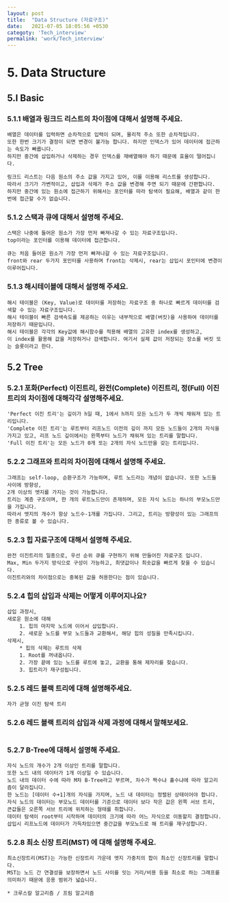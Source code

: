 ```yaml
---
layout: post
title:  "Data Structure (자료구조)"
date:   2021-07-05 18:05:56 +0530
categoty: 'Tech_interview'
permalink: 'work/Tech_interview'
---
```

# 5. Data Structure
## 5.l Basic
### 5.1.1 배열과 링크드 리스트의 차이점에 대해서 설명해 주세요.
```
배열은 데이터를 입력하면 순차적으로 입력이 되며, 물리적 주소 또한 순차적입니다. 
또한 한번 크기가 결정이 되면 변경이 불가능 합니다. 하지만 인덱스가 있어 데이터에 접근하는 속도가 빠릅니다. 
하지만 중간에 삽입하거나 삭제하는 경우 인덱스를 재배열해야 하기 때문에 효율이 떨어집니다.

링크드 리스트는 다음 원소의 주소 값을 가지고 있어, 이를 이용해 리스트를 생성합니다. 
따라서 크기가 가변적이고, 삽입과 삭제가 주소 값을 변경해 주면 되기 때문에 간편합니다.
하지만 중간에 있는 원소에 접근하기 위해서는 포인터를 따라 탐색이 필요해, 배열과 같이 한번에 접근할 수가 없습니다.
```
### 5.1.2 스택과 큐에 대해서 설명해 주세요.
```
스택은 나중에 들어온 원소가 가장 먼저 빠져나갈 수 있는 자료구조입니다.
top이라는 포인터를 이용해 데이터에 접근합니다.

큐는 처음 들어온 원소가 가장 먼저 빠져나갈 수 있는 자료구조입니다. 
front와 rear 두가지 포인터를 사용하며 front는 삭제시, rear는 삽입시 포인터에 변경이 이루어집니다.
```
### 5.1.3 해시테이블에 대해서 설명해 주세요.
```
해시 테이블은 (Key, Value)로 데이터를 저장하는 자료구조 중 하나로 빠르게 데이터를 검색할 수 있는 자료구조입니다. 
해시 테이블이 빠른 검색속도를 제공하는 이유는 내부적으로 배열(버킷)을 사용하여 데이터를 저장하기 때문입니다.
해시 테이블은 각각의 Key값에 해시함수를 적용해 배열의 고유한 index를 생성하고, 
이 index를 활용해 값을 저장하거나 검색합니다. 여기서 실제 값이 저장되는 장소를 버킷 또는 슬롯이라고 한다.
```
## 5.2 Tree
### 5.2.1 포화(Perfect) 이진트리, 완전(Complete) 이진트리, 정(Full) 이진트리의 차이점에 대해각각 설명해주세요.
```
'Perfect 이진 트리'는 깊이가 h일 때, 1에서 h까지 모든 노드가 두 개씩 채워져 있는 트리입니다.
'Complete 이진 트리'는 루트부터 리프노드 이전의 깊이 까지 모든 노드들이 2개의 자식을 가지고 있고, 리프 노드 깊이에서는 왼쪽부터 노드가 채워져 있는 트리를 말합니다.
'Full 이진 트리'는 모든 노드가 0개 또는 2개의 자식 노드만을 갖는 트리입니다.
```
### 5.2.2 그래프와 트리의 차이점에 대해서 설명해 주세요.
```
그래프는 self-loop, 순환구조가 가능하며, 루트 노드라는 개념이 없습니다. 또한 노드들 사이에 방향성, 
2개 이상의 엣지를 가지는 것이 가능합니다.
트리는 계층 구조이며, 한 개의 루트노드만이 존재하며, 모든 자식 노드는 하나의 부모노드만을 가집니다. 
따라서 엣지의 개수가 항상 노드수-1개를 가집니다. 그리고, 트리는 방향성이 있는 그래프의 한 종류로 볼 수 있습니다.
```
### 5.2.3 힙 자료구조에 대해서 설명해 주세요.
```
완전 이진트리의 일종으로, 우선 순위 큐를 구현하기 위해 만들어진 자료구조 입니다.
Max, Min 두가지 방식으로 구성이 가능하고, 최댓값이나 최솟값을 빠르게 찾을 수 있습니다.
이진트리와의 차이점으로는 중복된 값을 허용한다는 점이 있습니다.
```
### 5.2.4 힙의 삽입과 삭제는 어떻게 이루어지나요?
```
삽입 과정시, 
새로운 원소에 대해
    1. 힙의 마지막 노드에 이어서 삽입합니다.
    2. 새로운 노드를 부모 노드들과 교환해서, 해당 힙의 성질을 만족시킵니다.
삭제시,
    * 힙의 삭제는 루트의 삭제
    1. Root를 꺼내옵니다.
    2. 가장 끝에 있는 노드를 루트에 놓고, 교환을 통해 제자리를 찾습니다.
    3. 힙트리가 재구성됩니다.
```
### 5.2.5 레드 블랙 트리에 대해 설명해주세요.
```
자가 균형 이진 탐색 트리
```
### 5.2.6 레드 블랙 트리의 삽입과 삭제 과정에 대해서 말해보세요.
```

```
### 5.2.7 B-Tree에 대해서 설명해 주세요.
```
자식 노드의 개수가 2개 이상인 트리를 말합니다. 
또한 노드 내의 데이터가 1개 이상일 수 있습니다. 
노드 내의 데이터 수에 따라 M차 B-Tree라고 부르며, 차수가 짝수냐 홀수냐에 따라 알고리즘이 달라집니다.
한 노드는 [데이터 수+1]개의 자식을 가지며, 노드 내 데이터는 정렬된 상태이어야 합니다.
자식 노드의 데이터는 부모노드 데이터를 기준으로 데이터 보다 작은 값은 왼쪽 서브 트리,
큰값들은 오른쪽 서브 트리에 위치하는 형태를 취합니다.
데이터 탐색이 root부터 시작하며 데이터의 크기에 따라 어느 자식으로 이동할지 결정합니다.
삽입시 리프노드에 데이터가 가득차있으면 중간값을 부모노드로 해 트리를 재구성합니다.
```
### 5.2.8 최소 신장 트리(MST) 에 대해 설명해 주세요.
```
최소신장트리(MST)는 가능한 신장트리 가운데 엣지 가중치의 합이 최소인 신장트리를 말합니다. 
MST는 노드 간 연결성을 보장하면서 노드 사이를 잇는 거리/비용 등을 최소로 하는 그래프를 의미하기 때문에 응용 범위가 넓습니다.

* 크루스칼 알고리즘 / 프림 알고리즘
```
